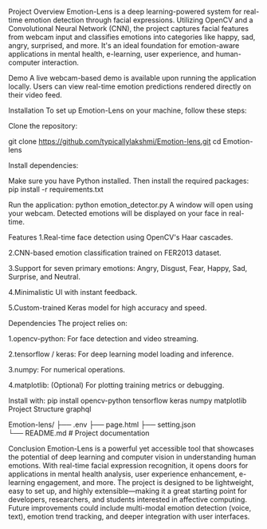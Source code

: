 Project Overview
Emotion-Lens is a deep learning-powered system for real-time emotion detection through facial expressions. Utilizing OpenCV and a Convolutional Neural Network (CNN), the project captures facial features from webcam input and classifies emotions into categories like happy, sad, angry, surprised, and more. It's an ideal foundation for emotion-aware applications in mental health, e-learning, user experience, and human-computer interaction.


Demo
A live webcam-based demo is available upon running the application locally. Users can view real-time emotion predictions rendered directly on their video feed.

Installation
To set up Emotion-Lens on your machine, follow these steps:

Clone the repository:

git clone https://github.com/typicallylakshmi/Emotion-lens.git
cd Emotion-lens

Install dependencies:

Make sure you have Python installed. Then install the required packages:
pip install -r requirements.txt

Run the application:
python emotion_detector.py
A window will open using your webcam. Detected emotions will be displayed on your face in real-time.

Features
1.Real-time face detection using OpenCV's Haar cascades.

2.CNN-based emotion classification trained on FER2013 dataset.

3.Support for seven primary emotions: Angry, Disgust, Fear, Happy, Sad, Surprise, and Neutral.

4.Minimalistic UI with instant feedback.

5.Custom-trained Keras model for high accuracy and speed.

Dependencies
The project relies on:

1.opencv-python: For face detection and video streaming.

2.tensorflow / keras: For deep learning model loading and inference.

3.numpy: For numerical operations.

4.matplotlib: (Optional) For plotting training metrics or debugging.


Install with:
pip install opencv-python tensorflow keras numpy matplotlib
Project Structure
graphql


Emotion-lens/
├── .env
├── page.html
├── setting.json          
└── README.md               # Project documentation



Conclusion
Emotion-Lens is a powerful yet accessible tool that showcases the potential of deep learning and computer vision in understanding human emotions. With real-time facial expression recognition, it opens doors for applications in mental health analysis, user experience enhancement, e-learning engagement, and more. The project is designed to be lightweight, easy to set up, and highly extensible—making it a great starting point for developers, researchers, and students interested in affective computing. Future improvements could include multi-modal emotion detection (voice, text), emotion trend tracking, and deeper integration with user interfaces.
